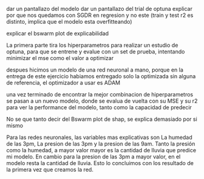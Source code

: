 dar un pantallazo del modelo
dar un pantallazo del trial de optuna
explicar por que nos quedamos con SGDR en regresion y no este (train y test r2 es distinto, implica que el modelo esta overfitteando)

explicar el bswarm plot de explicabilidad

La primera parte tira los hiperparametros para realizar un estudio de optuna, para que se entrene y evalue con un set de prueba, intentando minimizar el mse como el valor a optimizar

despues hicimos un modelo de una red neuronal a mano, porque en la entrega de este ejercicio habiamos entregado solo la optimizada sin alguna de referencia, el optimizador a usar es ADAM

una vez terminado de encontrar la mejor combinacion de hiperparametros se pasan a un nuevo modelo, donde se evalua de vuelta con su MSE y su r2 para ver la performance del modelo, tanto como la capacidad de predecir

No se que tanto decir del Bswarm plot de shap, se explica demasiado por si mismo

Para las redes neuronales, las variables mas explicativas son La humedad de las 3pm, La presion de las 3pm y la presion de las 9am. Tanto la presión como la humedad, a mayor valor mayor es la cantidad de lluvia que predice mi modelo. En cambio para la presion de las 3pm a mayor valor, en el modelo resta la cantidad de lluvia. Esto lo concluimos con los resultado de la primera vez que creamos la red.
